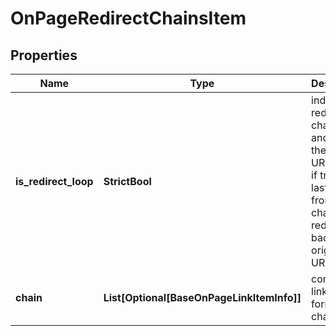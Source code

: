 # OnPageRedirectChainsItem


## Properties

| Name | Type | Description | Notes |
|------------ | ------------- | ------------- | -------------|
**is_redirect_loop** | **StrictBool** | indicates if redirects in chain start and end at the same URL<br>if true, the last URL from the chain redirects back to the original URL |[optional]|
**chain** | **List[Optional[BaseOnPageLinkItemInfo]]** | contains links that form a chain |[optional]|